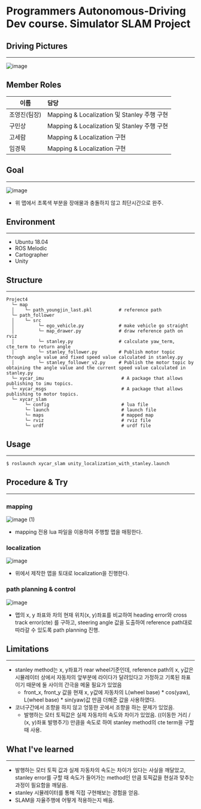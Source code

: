 # Programmers Autonomous-Driving Dev course. Simulator SLAM Project

## Driving Pictures
---
![image](https://user-images.githubusercontent.com/65532515/134121749-570af426-4ec3-4224-ac17-c7da8c0ca706.png)

## Member Roles

| 이름         | 담당                                         |
| ------------ | :------------------------------------------- |
| 조영진(팀장) | Mapping & Localization 및 Stanley 주행 구현 |
| 구민상       | Mapping & Localization 및 Stanley 주행 구현 |
| 고세람       | Mapping & Localization 구현 |
| 임경묵       | Mapping & Localization 구현 |

## Goal
---
![image](https://user-images.githubusercontent.com/65532515/134121585-286cfbe2-ca73-4648-b11b-305b6d6c438c.png)
- 위 맵에서 초록색 부분을 장애물과 충돌하지 않고 최단시간으로 완주.

## Environment
---
- Ubuntu 18.04
- ROS Melodic
- Cartographer
- Unity

## Structure
---
~~~
Project4
  └─ map
  │    └─ path_youngjin_last.pkl          # reference path
  └─ path_follower
  │    └─ src             
  │         └─ ego_vehicle.py             # make vehicle go straight
  │         └─ map_drawer.py              # draw reference path on rviz
  │         └─ stanley.py                 # calculate yaw_term, cte_term to return angle
  │         └─ stanley_follower.py        # Publish motor topic through angle value and fixed speed value calculated in stanley.py
  │         └─ stanley_follower_v2.py     # Publish the motor topic by obtaining the angle value and the current speed value calculated in stanley.py
  └─ xycar_imu                             # A package that allows publishing to imu topics.
  └─ xycar_msgs                            # A package that allows publishing to motor topics.
  └─ xycar_slam
       └─ config                           # lua file     
       └─ launch                           # launch file
       └─ maps                             # mapped map
       └─ rviz                             # rviz file
       └─ urdf                             # urdf file
~~~

## Usage
---
~~~bash
$ roslaunch xycar_slam unity_localization_with_stanley.launch
~~~

## Procedure & Try
---
### mapping
![image (1)](https://user-images.githubusercontent.com/65532515/134115059-b5a23b5b-6c2d-4ff0-afbf-30df73460156.png)
- mapping 전용 lua 파일을 이용하여 주행할 맵을 매핑한다.
### localization
![image](https://user-images.githubusercontent.com/65532515/134115078-2363dcf3-bf48-4583-8581-e31ba3d6c4bd.png)
- 위에서 제작한 맵을 토대로 localization을 진행한다. 
### path planning & control
![image](https://user-images.githubusercontent.com/65532515/134119319-62f924a7-be56-4271-8923-5a333136f601.png)
- 맵의 x, y 좌표와 차의 현재 위치(x, y)좌표를 비교하여 heading error와 cross track error(cte) 를 구하고, steering angle 값을 도출하여 reference path대로 따라갈 수 있도록 path planning 진행.

## Limitations
---
- stanley method는 x, y좌표가 rear wheel기준인데, reference path의 x, y값은 시뮬레이터 상에서 자동차의 앞부분에 라이다가 달려있다고 가정하고 기록된 좌표이기 때문에 둘 사이의 간극을 메울 필요가 있었음 
  - front_x, front_y 값을 현재 x, y값에 자동차의 L(wheel base) * cos(yaw), L(wheel base) * sin(yaw)값 만큼 더해준 값을 사용하였다.
- 코너구간에서 조향을 하지 않고 엉뚱한 곳에서 조향을 하는 문제가 있었음.
  - 발행하는 모터 토픽값은 실제 자동차의 속도와 차이가 있었음. ((이동한 거리 / (x, y)좌표 발행주기) 만큼을 속도로 하여 stanley method의 cte term을 구할 때 사용.

## What I've learned
---
- 발행하는 모터 토픽 값과 실제 자동차의 속도는 차이가 있다는 사실을 깨달았고, stanley error를 구할 때 속도가 들어가는 method인 만큼 토픽값을 현실과 맞추는 과정이 필요함을 깨달음.
- stanley 시뮬레이터를 통해 직접 구현해보는 경험을 얻음.
- SLAM을 자율주행에 어떻게 적용하는지 배움.

